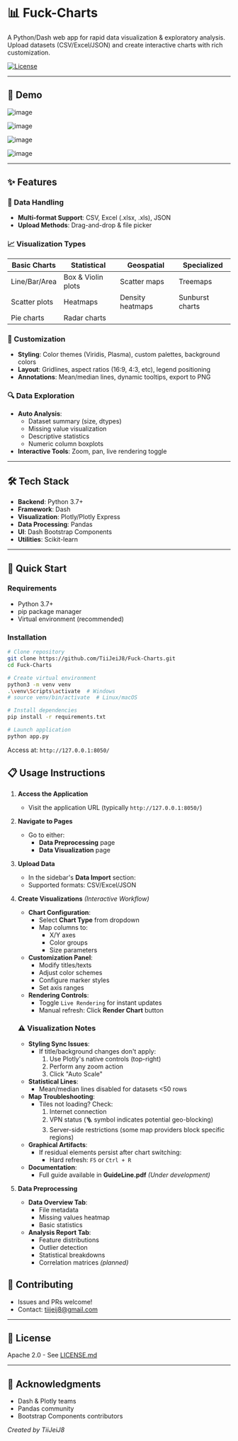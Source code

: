 # 📊 Fuck-Charts

A Python/Dash web app for rapid data visualization & exploratory analysis. Upload datasets (CSV/Excel/JSON) and create interactive charts with rich customization.

[![License](https://img.shields.io/badge/License-Apache%202.0-blue.svg)](https://opensource.org/licenses/Apache-2.0)

---

## 🎥 Demo

![image](https://github.com/TiiJeiJ8/Fuck-Charts/blob/main/assets/IMG/screenShot.png)

![image](https://github.com/TiiJeiJ8/Fuck-Charts/blob/main/assets/IMG/screenShot1.png)

![image](https://github.com/TiiJeiJ8/Fuck-Charts/blob/main/assets/IMG/screenShot2.png)

![image](https://github.com/TiiJeiJ8/Fuck-Charts/blob/main/assets/IMG/screenShot3.png)

---

## ✨ Features

### 📁 Data Handling
- **Multi-format Support**: CSV, Excel (.xlsx, .xls), JSON
- **Upload Methods**: Drag-and-drop & file picker

### 📈 Visualization Types
| Basic Charts  | Statistical        | Geospatial       | Specialized     |
| ------------- | ------------------ | ---------------- | --------------- |
| Line/Bar/Area | Box & Violin plots | Scatter maps     | Treemaps        |
| Scatter plots | Heatmaps           | Density heatmaps | Sunburst charts |
| Pie charts    | Radar charts       |                  |                 |

### 🎨 Customization
- **Styling**: Color themes (Viridis, Plasma), custom palettes, background colors
- **Layout**: Gridlines, aspect ratios (16:9, 4:3, etc), legend positioning
- **Annotations**: Mean/median lines, dynamic tooltips, export to PNG

### 🔍 Data Exploration
- **Auto Analysis**:
  - Dataset summary (size, dtypes)
  - Missing value visualization
  - Descriptive statistics
  - Numeric column boxplots
- **Interactive Tools**: Zoom, pan, live rendering toggle

---

## 🛠 Tech Stack
- **Backend**: Python 3.7+
- **Framework**: Dash
- **Visualization**: Plotly/Plotly Express
- **Data Processing**: Pandas
- **UI**: Dash Bootstrap Components
- **Utilities**: Scikit-learn

---

## 🚀 Quick Start

### Requirements
- Python 3.7+
- pip package manager
- Virtual environment (recommended)

### Installation
```bash
# Clone repository
git clone https://github.com/TiiJeiJ8/Fuck-Charts.git
cd Fuck-Charts

# Create virtual environment
python3 -m venv venv
.\venv\Scripts\activate  # Windows
# source venv/bin/activate  # Linux/macOS

# Install dependencies
pip install -r requirements.txt

# Launch application
python app.py
```
Access at: `http://127.0.0.1:8050/`

## 📋 Usage Instructions

1. **Access the Application**
   - Visit the application URL (typically `http://127.0.0.1:8050/`)

2. **Navigate to Pages**
   - Go to either:
     - **Data Preprocessing** page
     - **Data Visualization** page

3. **Upload Data**
   - In the sidebar's **Data Import** section:
   - Supported formats: CSV/Excel/JSON

4. **Create Visualizations** *(Interactive Workflow)*
   - **Chart Configuration**:
     - Select **Chart Type** from dropdown
     - Map columns to:
       - X/Y axes
       - Color groups
       - Size parameters
   - **Customization Panel**:
     - Modify titles/texts
     - Adjust color schemes
     - Configure marker styles
     - Set axis ranges
   - **Rendering Controls**:
     - Toggle `Live Rendering` for instant updates
     - Manual refresh: Click **Render Chart** button
   
   ### ⚠️ Visualization Notes
   - **Styling Sync Issues**:
     - If title/background changes don't apply: 
       1. Use Plotly's native controls (top-right)
       2. Perform any zoom action
       3. Click "Auto Scale"
   - **Statistical Lines**:
     - Mean/median lines disabled for datasets <50 rows
   - **Map Troubleshooting**:
     - Tiles not loading? Check:
       1. Internet connection
       2. VPN status (🪜 symbol indicates potential geo-blocking)
       3. Server-side restrictions (some map providers block specific regions)
   - **Graphical Artifacts**:
     - If residual elements persist after chart switching:
       - Hard refresh: `F5` or `Ctrl + R`
   - **Documentation**:
     - Full guide available in **GuideLine.pdf** *(Under development)*

5. **Data Preprocessing**
   - **Data Overview Tab**:
     - File metadata
     - Missing values heatmap
     - Basic statistics
   - **Analysis Report Tab**:
     - Feature distributions
     - Outlier detection
     - Statistical breakdowns
     - Correlation matrices *(planned)*

## 🤝 Contributing
- Issues and PRs welcome!
- Contact: [tiijeij8@gmail.com](mailto:tiijeij8@gmail.com)

---

## 📄 License
Apache 2.0 - See [LICENSE.md](LICENSE.md)

---

## 🙏 Acknowledgments
- Dash & Plotly teams
- Pandas community
- Bootstrap Components contributors

*Created by TiiJeiJ8*
